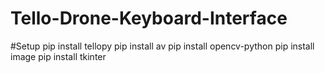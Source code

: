 # Tello-Drone-Keyboard-Interface

#Setup
pip install tellopy
pip install av
pip install opencv-python
pip install image
pip install tkinter
